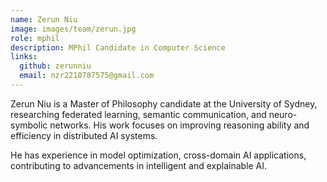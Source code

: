 ```yaml
---
name: Zerun Niu
image: images/team/zerun.jpg
role: mphil
description: MPhil Candidate in Computer Science
links:
  github: zerunniu
  email: nzr2210787575@gmail.com
---
```


Zerun Niu is a Master of Philosophy candidate at the University of Sydney, researching federated learning, semantic communication, and neuro-symbolic networks. His work focuses on improving reasoning ability and efficiency in distributed AI systems.

He has experience in model optimization, cross-domain AI applications, contributing to advancements in intelligent and explainable AI.
